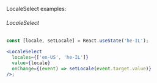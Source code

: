 LocaleSelect examples:

###### LocaleSelect

```jsx
const [locale, setLocale] = React.useState('he-IL');

<LocaleSelect
  locales={['en-US', 'he-IL']}
  value={locale}
  onChange={(event) => setLocale(event.target.value)}
/>;
```
